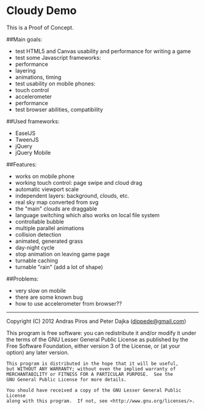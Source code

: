Cloudy Demo
===========

This is a Proof of Concept.

##Main goals:

 - test HTML5 and Canvas usability and performance for writing a game
 - test some Javascript frameworks:
  - performance
  - layering
  - animations, timing
 - test usability on mobile phones:
  - touch control
  - accelerometer
  - performance
 - test browser abilities, compatibility
 

##Used frameworks:

 - EaselJS
 - TweenJS
 - jQuery
 - jQuery Mobile


##Features:
 - works on mobile phone
 - working touch control: page swipe and cloud drag
 - automatic viewport scale
 - independent layers: background, clouds, etc.
 - real sky map converted from svg
 - the "main" clouds are draggable
 - language switching which also works on local file system
 - controllable bubble
 - multiple parallel animations
 - collision detection
 - animated, generated grass
 - day-night cycle
 - stop animation on leaving game page
 - turnable caching
 - turnable "rain" (add a lot of shape)


##Problems:
 - very slow on mobile
 - there are some known bug
 - how to use accelerometer from browser??





*********
Copyright (C) 2012 Andras Piros and Peter Dajka (dippede@gmail.com)

This program is free software: you can redistribute it and/or modify
	it under the terms of the GNU Lesser General Public License as published by
	the Free Software Foundation, either version 3 of the License, or
	(at your option) any later version.

	This program is distributed in the hope that it will be useful,
	but WITHOUT ANY WARRANTY; without even the implied warranty of
	MERCHANTABILITY or FITNESS FOR A PARTICULAR PURPOSE.  See the
	GNU General Public License for more details.

	You should have received a copy of the GNU Lesser General Public License
	along with this program.  If not, see <http://www.gnu.org/licenses/>.

